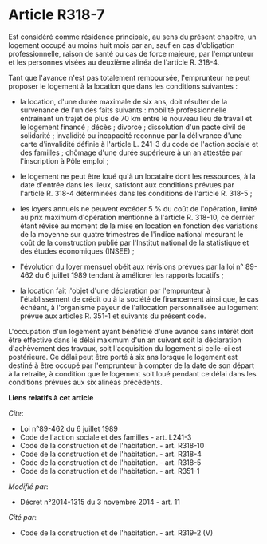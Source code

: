 # Article R318-7

Est considéré comme résidence principale, au sens du présent chapitre, un logement occupé au moins huit mois par an, sauf en
cas d'obligation professionnelle, raison de santé ou cas de force majeure, par l'emprunteur et les personnes visées au
deuxième alinéa de l'article R. 318-4. 

Tant que l'avance n'est pas totalement remboursée, l'emprunteur ne peut proposer le logement à la location que dans les
conditions suivantes :

- la location, d'une durée maximale de six ans, doit résulter de la survenance de l'un des faits suivants : mobilité
professionnelle entraînant un trajet de plus de 70 km entre le nouveau lieu de travail et le logement financé ; décès ;
divorce ; dissolution d'un pacte civil de solidarité ; invalidité ou incapacité reconnue par la délivrance d'une carte
d'invalidité définie à l'article L. 241-3 du code de l'action sociale et des familles ; chômage d'une durée supérieure à un
an attestée par l'inscription à Pôle emploi ;

- le logement ne peut être loué qu'à un locataire dont les ressources, à la date d'entrée dans les lieux, satisfont aux
conditions prévues par l'article R. 318-4 déterminées dans les conditions de l'article R. 318-5 ;

- les loyers annuels ne peuvent excéder 5 % du coût de l'opération, limité au prix maximum d'opération mentionné à l'article
R. 318-10, ce dernier étant révisé au moment de la mise en location en fonction des variations de la moyenne sur quatre
trimestres de l'indice national mesurant le coût de la construction publié par l'Institut national de la statistique et des
études économiques (INSEE) ;

- l'évolution du loyer mensuel obéit aux révisions prévues par la loi n° 89-462 du 6 juillet 1989 tendant à améliorer les
rapports locatifs ;

- la location fait l'objet d'une déclaration par l'emprunteur     à l'établissement de crédit ou à la société de financement
ainsi que, le cas échéant, à l'organisme payeur de l'allocation personnalisée au logement prévue aux articles R. 351-1 et
suivants du présent code. 

L'occupation d'un logement ayant bénéficié d'une avance sans intérêt doit être effective dans le délai maximum d'un an
suivant soit la déclaration d'achèvement des travaux, soit l'acquisition du logement si celle-ci est postérieure. Ce délai
peut être porté à six ans lorsque le logement est destiné à être occupé par l'emprunteur à compter de la date de son départ à
la retraite, à condition que le logement soit loué pendant ce délai dans les conditions prévues aux six alinéas précédents.

**Liens relatifs à cet article**

_Cite_:

  - Loi n°89-462 du 6 juillet 1989
  - Code de l'action sociale et des familles - art. L241-3
  - Code de la construction et de l'habitation. - art. R318-10
  - Code de la construction et de l'habitation. - art. R318-4
  - Code de la construction et de l'habitation. - art. R318-5
  - Code de la construction et de l'habitation. - art. R351-1

_Modifié par_:

  - Décret n°2014-1315 du 3 novembre 2014 - art. 11

_Cité par_:

  - Code de la construction et de l'habitation. - art. R319-2 (V)

